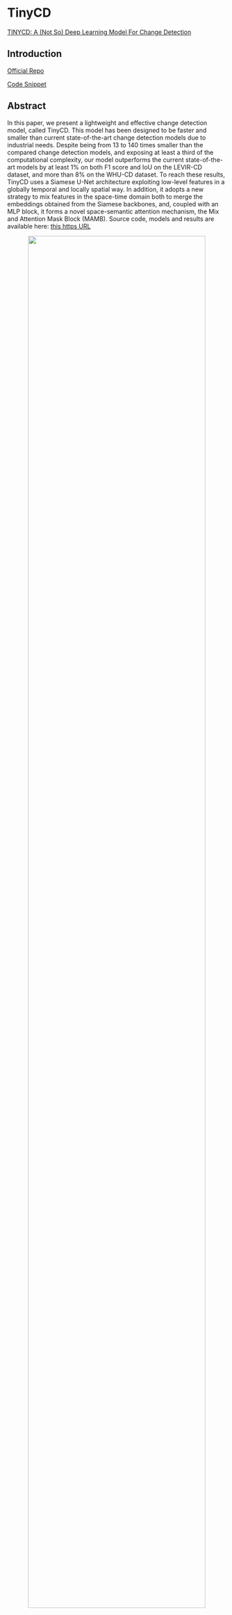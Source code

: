 # TinyCD

[TINYCD: A (Not So) Deep Learning Model For Change Detection](https://arxiv.org/abs/2207.13159)

## Introduction

[Official Repo](https://github.com/AndreaCodegoni/Tiny_model_4_CD)

[Code Snippet](https://github.com/likyoo/open-cd/blob/main/opencd/models/backbones/tinycd.py)

## Abstract
In this paper, we present a lightweight and effective change detection model, called TinyCD. This model has been designed to be faster and smaller than current state-of-the-art change detection models due to industrial needs. Despite being from 13 to 140 times smaller than the compared change detection models, and exposing at least a third of the computational complexity, our model outperforms the current state-of-the-art models by at least 1% on both F1 score and IoU on the LEVIR-CD dataset, and more than 8% on the WHU-CD dataset. To reach these results, TinyCD uses a Siamese U-Net architecture exploiting low-level features in a globally temporal and locally spatial way. In addition, it adopts a new strategy to mix features in the space-time domain both to merge the embeddings obtained from the Siamese backbones, and, coupled with an MLP block, it forms a novel space-semantic attention mechanism, the Mix and Attention Mask Block (MAMB). Source code, models and results are available here: [this https URL](https://github.com/AndreaCodegoni/Tiny_model_4_CD)

<!-- [IMAGE] -->

<div align=center>
<img src="https://user-images.githubusercontent.com/44317497/202379496-b88af0dc-fee4-40af-bef4-174d5fc26502.png" width="90%"/>
</div>

```bibtex
@article{codegoni2022tinycd,
  title={TINYCD: A (Not So) Deep Learning Model For Change Detection},
  author={Codegoni, Andrea and Lombardi, Gabriele and Ferrari, Alessandro},
  journal={arXiv preprint arXiv:2207.13159},
  year={2022}
}
```

## Results and models

### LEVIR-CD

| Method |   Backbone   | Crop Size | Lr schd | Mem (GB) | Precision | Recall | F1-Score |  IoU  |                            config                            | download |
| :----: | :----------: | :-------: | :-----: | :------: | :-------: | :----: | :------: | :---: | :----------------------------------------------------------: | :------: |
| TinyCD | EfficientNet |  256x256  |  40000  |          |   87.77   | 93.68  |  90.63   | 82.86 | [config](https://github.com/likyoo/open-cd/blob/main/configs/tinycd/tinycd_256x256_40k_levircd.py) |          |


- All metrics are based on the category "change".
- All scores are computed on the test set.
